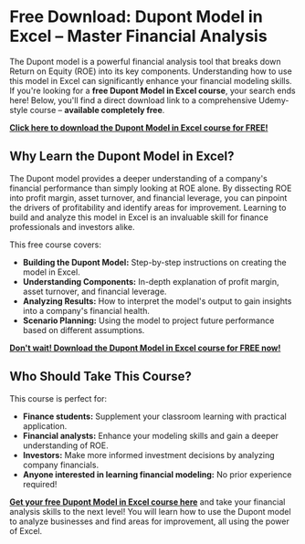 # Free Download: Dupont Model in Excel – Master Financial Analysis

The Dupont model is a powerful financial analysis tool that breaks down Return on Equity (ROE) into its key components. Understanding how to use this model in Excel can significantly enhance your financial modeling skills. If you're looking for a **free Dupont Model in Excel course**, your search ends here! Below, you'll find a direct download link to a comprehensive Udemy-style course – **available completely free**.

[**Click here to download the Dupont Model in Excel course for FREE!**](https://udemywork.com/dupont-modellen-excel)

## Why Learn the Dupont Model in Excel?

The Dupont model provides a deeper understanding of a company's financial performance than simply looking at ROE alone. By dissecting ROE into profit margin, asset turnover, and financial leverage, you can pinpoint the drivers of profitability and identify areas for improvement. Learning to build and analyze this model in Excel is an invaluable skill for finance professionals and investors alike.

This free course covers:
*   **Building the Dupont Model:** Step-by-step instructions on creating the model in Excel.
*   **Understanding Components:** In-depth explanation of profit margin, asset turnover, and financial leverage.
*   **Analyzing Results:** How to interpret the model's output to gain insights into a company's financial health.
*   **Scenario Planning:** Using the model to project future performance based on different assumptions.

[**Don't wait! Download the Dupont Model in Excel course for FREE now!**](https://udemywork.com/dupont-modellen-excel)

## Who Should Take This Course?

This course is perfect for:

*   **Finance students:** Supplement your classroom learning with practical application.
*   **Financial analysts:** Enhance your modeling skills and gain a deeper understanding of ROE.
*   **Investors:** Make more informed investment decisions by analyzing company financials.
*   **Anyone interested in learning financial modeling:** No prior experience required!

**[Get your free Dupont Model in Excel course here](https://udemywork.com/dupont-modellen-excel)** and take your financial analysis skills to the next level! You will learn how to use the Dupont model to analyze businesses and find areas for improvement, all using the power of Excel.
